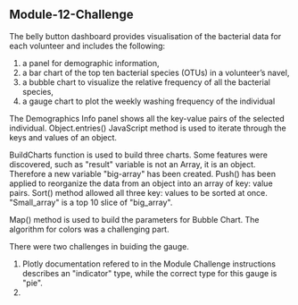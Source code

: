 ## Module-12-Challenge

The belly button dashboard provides visualisation of the bacterial data for each volunteer and includes the following:
  1) a panel for demographic information,
  2) a bar chart of the top ten bacterial species (OTUs) in a volunteer’s navel, 
  3) a bubble chart to visualize the relative frequency of all the bacterial species,
  4) a gauge chart to plot the weekly washing frequency of the individual

The Demographics Info panel shows all the key-value pairs of the selected individual. Object.entries() JavaScript method is used to iterate through the keys and values of an object.

BuildCharts function is used to build three charts. Some features were discovered, such as "result" variable is not an Array, it is an object.
Therefore a new variable "big-array" has been created. Push() has been applied to reorganize the data from an object into an array of key: value pairs. 
Sort() method allowed all three key: values to be sorted at once. "Small_array" is a top 10 slice of "big_array".

Map() method is used to build the parameters for Bubble Chart.
The algorithm for colors was a challenging part.

There were two challenges in buiding the gauge.
1. Plotly documentation refered to in the Module Challenge instructions describes an "indicator" type, while the correct type for this gauge is "pie".
2. 




